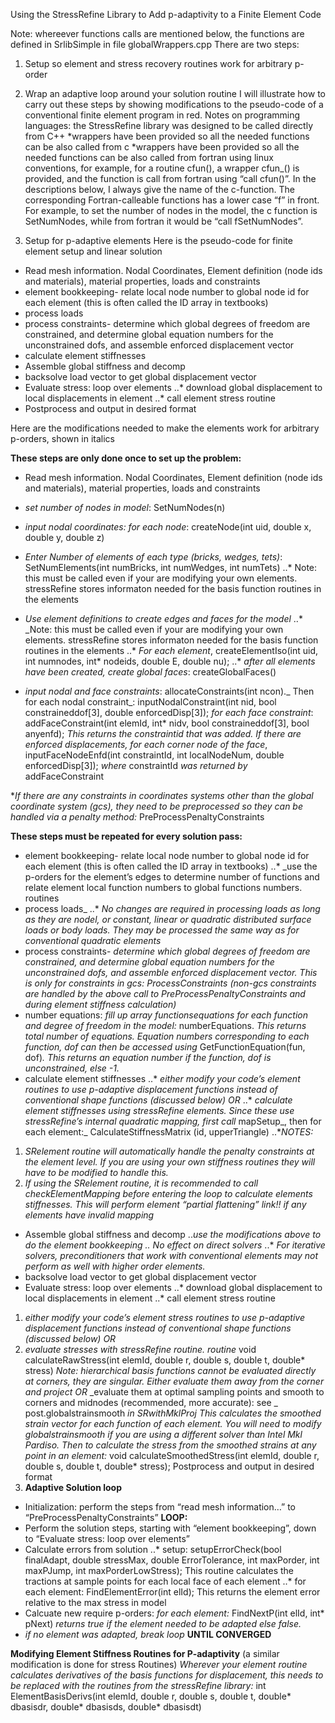 Using the StressRefine Library to Add p-adaptivity to a Finite Element Code 
 
Note: whereever functions calls are mentioned below, the functions are defined in SrlibSimple in file globalWrappers.cpp 
There are two steps:
1. Setup so element and stress recovery routines work for arbitrary p-order
2. Wrap an adaptive loop around your solution routine
I will illustrate how to carry out these steps by showing modifications to the pseudo-code of a conventional finite element program in red.
Notes on programming languages:
 the StressRefine library was designed to be called directly from C++
*wrappers have been provided so all the needed functions can be also called from c
*wrappers have been provided so all the needed functions can be also called from fortran using
linux conventions, for example, for a routine cfun(), a wrapper cfun_() is provided, and the function is call from fortran using “call cfun()”. In the descriptions below, I always give the name of the c-function. The corresponding Fortran-calleable functions has a lower case “f” in front. For example, to set the number of nodes in the model, the c function is SetNumNodes, while from fortran it would be “call fSetNumNodes”.

1. Setup for p-adaptive elements
Here is the pseudo-code for finite element setup and linear solution
* Read mesh information. Nodal Coordinates, Element definition (node ids and materials), material properties, loads and constraints
* element bookkeeping- relate local node number to global node id for each element (this is often called the ID array in textbooks)
* process loads
* process constraints- determine which global degrees of freedom are constrained, and determine global equation numbers for the unconstrained dofs, and assemble enforced displacement vector
* calculate element stiffnesses
* Assemble global stiffness and decomp
* backsolve load vector to get global displacement vector
* Evaluate stress: loop over elements
..* download global displacement to local displacements in element
..* call element stress routine
* Postprocess and output in desired format

Here are the modifications needed to make the elements work for arbitrary p-orders, shown in italics

__These steps are only done once to set up the problem:__
* Read mesh information. Nodal Coordinates, Element definition (node ids and materials), material properties, loads and constraints

* _set number of nodes in model_: SetNumNodes(n)
* _input nodal coordinates: for each node_: createNode(int uid, double x, double y, double z)
* _Enter Number of elements of each type (bricks, wedges, tets)_: SetNumElements(int numBricks, int numWedges, int numTets)
..* Note: this must be called even if your are modifying your own elements. stressRefine stores informaton needed for the basis function routines in the elements
* _Use element definitions to create edges and faces for the model_
..* _Note: this must be called even if your are modifying your own elements. stressRefine stores informaton needed for the basis function routines in the elements
..* _For each element_, createElementIso(int uid, int numnodes, int* nodeids, double E, double nu);
..* _after all elements have been created, create global faces_: createGlobalFaces()
* _input nodal and face constraints_: allocateConstraints(int ncon)._ Then for each nodal constraint_: inputNodalConstraint(int nid, bool constraineddof[3], double enforcedDisp[3]);
_for each face constraint_: addFaceConstraint(int elemId, int* nidv, bool constraineddof[3], bool anyenfd);
_This returns the constraintid that was added. If there are enforced displacements,
for each corner node of the face_, inputFaceNodeEnfd(int constraintId, int localNodeNum, double enforcedDisp[3]);
_where_ constraintId _was returned by_ addFaceConstraint

*_If there are any constraints in coordinates systems other than the global coordinate system (gcs), they need to be preprocessed so they can be handled via a penalty method:_ PreProcessPenaltyConstraints

__These steps must be repeated for every solution pass:__
* element bookkeeping- relate local node number to global node id for each element (this is often called the ID array in textbooks)
..* _use the p-orders for the element’s edges to determine number of functions and relate element local function numbers to global functions numbers. routines
* process loads_
..* _No changes are required in processing loads as long as they are nodel, or constant, linear or quadratic distributed surface loads or body loads. They may be processed the same way as for conventional quadratic elements_
* process constraints- _determine which global degrees of freedom are constrained, and determine global equation numbers for the unconstrained dofs, and assemble enforced displacement vector. This is only for constraints in gcs: ProcessConstraints
(non-gcs constraints are handled by the above call to PreProcessPenaltyConstraints and during element stiffness calculation)_
* number equations: _fill up array functionsequations for each function and degree of freedom in the model:_ numberEquations.
_This returns total number of equations. Equation numbers corresponding to each function, dof can then be accessed using_ GetFunctionEquation(fun, dof)_. This returns an equation number if the function, dof is unconstrained, else -1._
* calculate element stiffnesses
..* _either modify your code’s element routines to use p-adaptive displacement functions instead of conventional shape functions (discussed below) OR_
..* _calculate element stiffnesses using stressRefine elements. Since these use stressRefine’s internal quadratic mapping, first call_ mapSetup_, then for each element:_
 CalculateStiffnessMatrix (id, upperTriangle)
..*_NOTES:_
1. _SRelement routine will automatically handle the penalty constraints at the element level. If you are using your own stiffness routines they will have to be modified to handle this._
2. _If using the SRelement routine, it is recommended to call checkElementMapping before entering the loop to calculate elements stiffnesses. This will perform element “partial flattening” link!! if any elements have invalid mapping_
* Assemble global stiffness and decomp
..*_use the modifications above to do the element bookkeeping_
..* _No effect on direct solvers_
..* _For iterative solvers, preconditioners that work with conventional elements may not perform as well with higher order elements._
* backsolve load vector to get global displacement vector
* Evaluate stress: loop over elements
..* download global displacement to local displacements in element
..* call element stress routine
1. _either modify your code’s element stress routines to use p-adaptive displacement functions instead of conventional shape functions (discussed below) OR_
2. _evaluate stresses with stressRefine routine. routine_ void calculateRawStress(int elemId, double r, double s, double t, double* stress)
_Note: hierarchical basis functions cannot be evaluated directly at corners, they are singular. Either evaluate them away from the corner and project OR_
_evaluate them at optimal sampling points and smooth to corners and midnodes (recommended, more accurate): see _ post.globalstrainsmooth  _in SRwithMklProj_
_This calculates the smoothed strain vector for each function of each element. You will need to modify _globalstrainsmooth_ if you are using a different solver than Intel Mkl Pardiso._
_Then to calculate the stress from the smoothed strains at any point in an element:_
void calculateSmoothedStress(int elemId, double r, double s, double t, double* stress);
Postprocess and output in desired format
2. **Adaptive Solution loop**
* Initialization: perform the steps from “read mesh information…” to “PreProcessPenaltyConstraints”
**LOOP:**
* Perform the solution steps, starting with “element bookkeeping”, down to “Evaluate stress: loop over elements”
* Calculate errors from solution
..* setup: setupErrorCheck(bool finalAdapt, double stressMax, double ErrorTolerance, int maxPorder, int maxPJump, int maxPorderLowStress); This routine calculates the tractions at sample points for each local face of each element
..* for each element: FindElementError(int elId); This returns the element error relative to the max stress in model
* Calcuate new require p-orders: _for each element:_ FindNextP(int elId, int* pNext) _returns true if the element needed to be adapted else false._
* _if no element was adapted, break loop_
**UNTIL CONVERGED**

**Modifying Element Stiffness Routines for P-adaptivity**
(a similar modification is done for stress Routines)
_Wherever your element routine calculates derivatives of the basis functions for displacement, this needs to be replaced with the routines from the stressRefine library:_ int ElementBasisDerivs(int elemId, double r, double s, double t, double* dbasisdr, double* dbasisds, double* dbasisdt)

